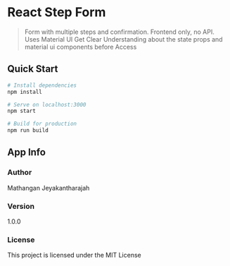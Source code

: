 # React Step Form

> Form with multiple steps and confirmation. Frontend only, no API. Uses Material UI
> Get Clear Understanding about the state props and material ui components before Access

## Quick Start

```bash
# Install dependencies
npm install

# Serve on localhost:3000
npm start

# Build for production
npm run build
```

## App Info

### Author

Mathangan Jeyakantharajah

### Version

1.0.0

### License

This project is licensed under the MIT License
